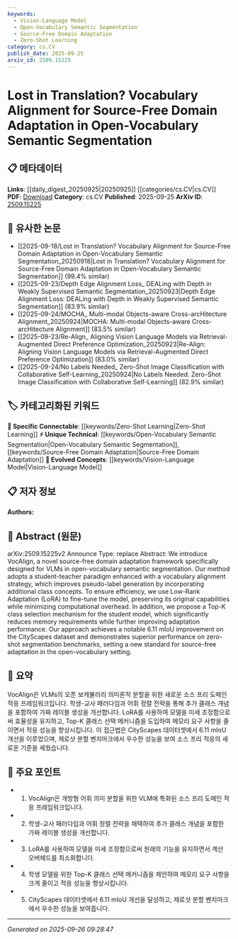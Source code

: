 ```yaml
---
keywords:
  - Vision-Language Model
  - Open-Vocabulary Semantic Segmentation
  - Source-Free Domain Adaptation
  - Zero-Shot Learning
category: cs.CV
publish_date: 2025-09-25
arxiv_id: 2509.15225
---
```


<!-- KEYWORD_LINKING_METADATA:
{
  "processed_timestamp": "2025-09-26T09:28:47.173593",
  "vocabulary_version": "1.0",
  "selected_keywords": [
    "Vision-Language Model",
    "Open-Vocabulary Semantic Segmentation",
    "Source-Free Domain Adaptation",
    "Zero-Shot Learning"
  ],
  "rejected_keywords": [],
  "similarity_scores": {
    "Vision-Language Model": 0.85,
    "Open-Vocabulary Semantic Segmentation": 0.8,
    "Source-Free Domain Adaptation": 0.78,
    "Zero-Shot Learning": 0.82
  },
  "extraction_method": "AI_prompt_based",
  "budget_applied": true,
  "candidates_json": {
    "candidates": [
      {
        "surface": "Vision-Language Models",
        "canonical": "Vision-Language Model",
        "aliases": [
          "VLMs"
        ],
        "category": "evolved_concepts",
        "rationale": "Links to the trending concept of integrating vision and language tasks, crucial for semantic segmentation.",
        "novelty_score": 0.55,
        "connectivity_score": 0.88,
        "specificity_score": 0.8,
        "link_intent_score": 0.85
      },
      {
        "surface": "Open-Vocabulary Semantic Segmentation",
        "canonical": "Open-Vocabulary Semantic Segmentation",
        "aliases": [],
        "category": "unique_technical",
        "rationale": "Represents a specialized task in computer vision, connecting to domain adaptation and segmentation.",
        "novelty_score": 0.75,
        "connectivity_score": 0.7,
        "specificity_score": 0.85,
        "link_intent_score": 0.8
      },
      {
        "surface": "Source-Free Domain Adaptation",
        "canonical": "Source-Free Domain Adaptation",
        "aliases": [],
        "category": "unique_technical",
        "rationale": "Highlights a novel approach in domain adaptation without source data, relevant for linking adaptation strategies.",
        "novelty_score": 0.8,
        "connectivity_score": 0.65,
        "specificity_score": 0.82,
        "link_intent_score": 0.78
      },
      {
        "surface": "Zero-Shot Segmentation",
        "canonical": "Zero-Shot Learning",
        "aliases": [
          "Zero-Shot Segmentation"
        ],
        "category": "specific_connectable",
        "rationale": "Connects to the concept of learning without prior examples, important for segmentation tasks.",
        "novelty_score": 0.6,
        "connectivity_score": 0.85,
        "specificity_score": 0.78,
        "link_intent_score": 0.82
      }
    ],
    "ban_list_suggestions": [
      "pseudo-label generation",
      "Top-K class selection"
    ]
  },
  "decisions": [
    {
      "candidate_surface": "Vision-Language Models",
      "resolved_canonical": "Vision-Language Model",
      "decision": "linked",
      "scores": {
        "novelty": 0.55,
        "connectivity": 0.88,
        "specificity": 0.8,
        "link_intent": 0.85
      }
    },
    {
      "candidate_surface": "Open-Vocabulary Semantic Segmentation",
      "resolved_canonical": "Open-Vocabulary Semantic Segmentation",
      "decision": "linked",
      "scores": {
        "novelty": 0.75,
        "connectivity": 0.7,
        "specificity": 0.85,
        "link_intent": 0.8
      }
    },
    {
      "candidate_surface": "Source-Free Domain Adaptation",
      "resolved_canonical": "Source-Free Domain Adaptation",
      "decision": "linked",
      "scores": {
        "novelty": 0.8,
        "connectivity": 0.65,
        "specificity": 0.82,
        "link_intent": 0.78
      }
    },
    {
      "candidate_surface": "Zero-Shot Segmentation",
      "resolved_canonical": "Zero-Shot Learning",
      "decision": "linked",
      "scores": {
        "novelty": 0.6,
        "connectivity": 0.85,
        "specificity": 0.78,
        "link_intent": 0.82
      }
    }
  ]
}
-->

# Lost in Translation? Vocabulary Alignment for Source-Free Domain Adaptation in Open-Vocabulary Semantic Segmentation

## 📋 메타데이터

**Links**: [[daily_digest_20250925|20250925]] [[categories/cs.CV|cs.CV]]
**PDF**: [Download](https://arxiv.org/pdf/2509.15225.pdf)
**Category**: cs.CV
**Published**: 2025-09-25
**ArXiv ID**: [2509.15225](https://arxiv.org/abs/2509.15225)

## 🔗 유사한 논문
- [[2025-09-18/Lost in Translation? Vocabulary Alignment for Source-Free Domain Adaptation in Open-Vocabulary Semantic Segmentation_20250918|Lost in Translation? Vocabulary Alignment for Source-Free Domain Adaptation in Open-Vocabulary Semantic Segmentation]] (99.4% similar)
- [[2025-09-23/Depth Edge Alignment Loss_ DEALing with Depth in Weakly Supervised Semantic Segmentation_20250923|Depth Edge Alignment Loss: DEALing with Depth in Weakly Supervised Semantic Segmentation]] (83.9% similar)
- [[2025-09-24/MOCHA_ Multi-modal Objects-aware Cross-arcHitecture Alignment_20250924|MOCHA: Multi-modal Objects-aware Cross-arcHitecture Alignment]] (83.5% similar)
- [[2025-09-23/Re-Align_ Aligning Vision Language Models via Retrieval-Augmented Direct Preference Optimization_20250923|Re-Align: Aligning Vision Language Models via Retrieval-Augmented Direct Preference Optimization]] (83.0% similar)
- [[2025-09-24/No Labels Needed_ Zero-Shot Image Classification with Collaborative Self-Learning_20250924|No Labels Needed: Zero-Shot Image Classification with Collaborative Self-Learning]] (82.9% similar)

## 🏷️ 카테고리화된 키워드
**🔗 Specific Connectable**: [[keywords/Zero-Shot Learning|Zero-Shot Learning]]
**⚡ Unique Technical**: [[keywords/Open-Vocabulary Semantic Segmentation|Open-Vocabulary Semantic Segmentation]], [[keywords/Source-Free Domain Adaptation|Source-Free Domain Adaptation]]
**🚀 Evolved Concepts**: [[keywords/Vision-Language Model|Vision-Language Model]]

## 📋 저자 정보

**Authors:** 

## 📄 Abstract (원문)

arXiv:2509.15225v2 Announce Type: replace 
Abstract: We introduce VocAlign, a novel source-free domain adaptation framework specifically designed for VLMs in open-vocabulary semantic segmentation. Our method adopts a student-teacher paradigm enhanced with a vocabulary alignment strategy, which improves pseudo-label generation by incorporating additional class concepts. To ensure efficiency, we use Low-Rank Adaptation (LoRA) to fine-tune the model, preserving its original capabilities while minimizing computational overhead. In addition, we propose a Top-K class selection mechanism for the student model, which significantly reduces memory requirements while further improving adaptation performance. Our approach achieves a notable 6.11 mIoU improvement on the CityScapes dataset and demonstrates superior performance on zero-shot segmentation benchmarks, setting a new standard for source-free adaptation in the open-vocabulary setting.

## 📝 요약

VocAlign은 VLMs의 오픈 보캐뷸러리 의미론적 분할을 위한 새로운 소스 프리 도메인 적응 프레임워크입니다. 학생-교사 패러다임과 어휘 정렬 전략을 통해 추가 클래스 개념을 포함하여 가짜 레이블 생성을 개선합니다. LoRA를 사용하여 모델을 미세 조정함으로써 효율성을 유지하고, Top-K 클래스 선택 메커니즘을 도입하여 메모리 요구 사항을 줄이면서 적응 성능을 향상시킵니다. 이 접근법은 CityScapes 데이터셋에서 6.11 mIoU 개선을 이루었으며, 제로샷 분할 벤치마크에서 우수한 성능을 보여 소스 프리 적응의 새로운 기준을 세웠습니다.

## 🎯 주요 포인트

- 1. VocAlign은 개방형 어휘 의미 분할을 위한 VLM에 특화된 소스 프리 도메인 적응 프레임워크입니다.
- 2. 학생-교사 패러다임과 어휘 정렬 전략을 채택하여 추가 클래스 개념을 포함한 가짜 레이블 생성을 개선합니다.
- 3. LoRA를 사용하여 모델을 미세 조정함으로써 원래의 기능을 유지하면서 계산 오버헤드를 최소화합니다.
- 4. 학생 모델을 위한 Top-K 클래스 선택 메커니즘을 제안하여 메모리 요구 사항을 크게 줄이고 적응 성능을 향상시킵니다.
- 5. CityScapes 데이터셋에서 6.11 mIoU 개선을 달성하고, 제로샷 분할 벤치마크에서 우수한 성능을 보여줍니다.


---

*Generated on 2025-09-26 09:28:47*